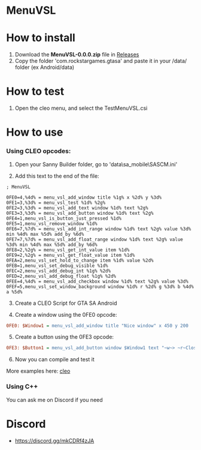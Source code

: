 # MenuVSL

<h1>How to install</h1>

1. Download the **MenuVSL-0.0.0.zip** file in [Releases](https://github.com/Danilo1301/GTASA_libMenuVSL/releases)
2. Copy the folder 'com.rockstargames.gtasa' and paste it in your /data/ folder (ex Android/data)

<h1>How to test</h1>

1. Open the cleo menu, and select the TestMenuVSL.csi

<h1>How to use</h1>

### Using CLEO opcodes:

1. Open your Sanny Builder folder, go to 'data\sa_mobile\SASCM.ini'

2. Add this text to the end of the file:

```
; MenuVSL

0FE0=4,%4d% = menu_vsl_add_window title %1g% x %2d% y %3d%
0FE1=3,%3d% = menu_vsl_test %1d% %2g%
0FE2=3,%3d% = menu_vsl_add_text window %1d% text %2g%
0FE3=3,%3d% = menu_vsl_add_button window %1d% text %2g%
0FE4=1,menu_vsl_is_button_just_pressed %1d%
0FE5=1,menu_vsl_remove_window %1d%
0FE6=7,%7d% = menu_vsl_add_int_range window %1d% text %2g% value %3d% min %4d% max %5d% add_by %6d%
0FE7=7,%7d% = menu_vsl_add_float_range window %1d% text %2g% value %3d% min %4d% max %5d% add_by %6d%
0FE8=2,%2g% = menu_vsl_get_int_value item %1d%
0FE9=2,%2g% = menu_vsl_get_float_value item %1d%
0FEA=2,menu_vsl_set_hold_to_change item %1d% value %2d%
0FEB=1,menu_vsl_set_debug_visible %1d%
0FEC=2,menu_vsl_add_debug_int %1g% %2d%
0FED=2,menu_vsl_add_debug_float %1g% %2d%
0FEE=4,%4d% = menu_vsl_add_checkbox window %1d% text %2g% value %3d%
0FEF=5,menu_vsl_set_window_background window %1d% r %2d% g %3d% b %4d% a %5d%
```

3. Create a CLEO Script for GTA SA Android

4. Create a window using the 0FE0 opcode:

```ini
0FE0: $Window1 = menu_vsl_add_window title "Nice window" x 450 y 200
```

5. Create a button using the 0FE3 opcode:

```ini
0FE3: $Button1 = menu_vsl_add_button window $Window1 text "~w~> ~r~Close"
```

6. Now you can compile and test it

More examples here: [cleo](https://github.com/Danilo1301/GTASA_libMenuVSL/tree/main/cleo)

### Using C++

You can ask me on Discord if you need

<h1>Discord</h1>

* https://discord.gg/mkCDRf4zJA